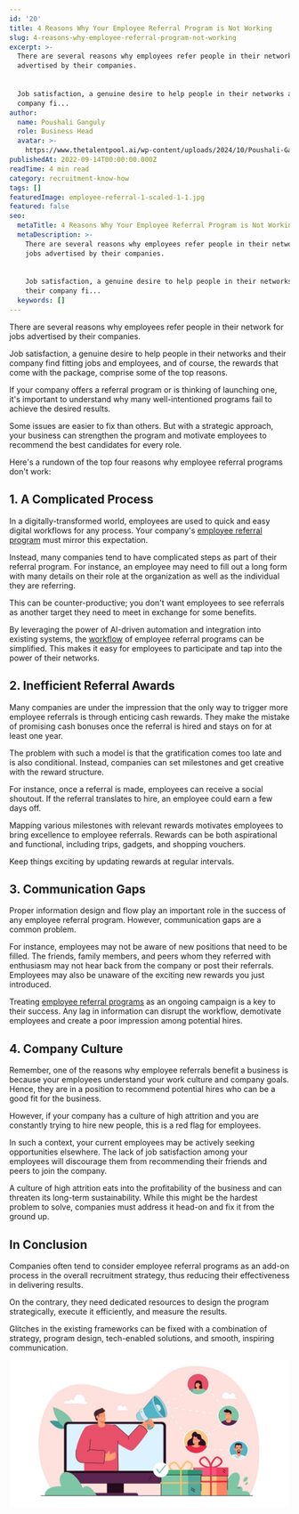 ```yaml
---
id: '20'
title: 4 Reasons Why Your Employee Referral Program is Not Working
slug: 4-reasons-why-employee-referral-program-not-working
excerpt: >-
  There are several reasons why employees refer people in their network for jobs
  advertised by their companies.


  Job satisfaction, a genuine desire to help people in their networks and their
  company fi...
author:
  name: Poushali Ganguly
  role: Business Head
  avatar: >-
    https://www.thetalentpool.ai/wp-content/uploads/2024/10/Poushali-Gangulyimage.webp
publishedAt: 2022-09-14T00:00:00.000Z
readTime: 4 min read
category: recruitment-know-how
tags: []
featuredImage: employee-referral-1-scaled-1-1.jpg
featured: false
seo:
  metaTitle: 4 Reasons Why Your Employee Referral Program is Not Working
  metaDescription: >-
    There are several reasons why employees refer people in their network for
    jobs advertised by their companies.


    Job satisfaction, a genuine desire to help people in their networks and
    their company fi...
  keywords: []
---
```


There are several reasons why employees refer people in their network for jobs advertised by their companies.

Job satisfaction, a genuine desire to help people in their networks and their company find fitting jobs and employees, and of course, the rewards that come with the package, comprise some of the top reasons.

<!--more-->

If your company offers a referral program or is thinking of launching one, it's important to understand why many well-intentioned programs fail to achieve the desired results.

Some issues are easier to fix than others. But with a strategic approach, your business can strengthen the program and motivate employees to recommend the best candidates for every role.

Here's a rundown of the top four reasons why employee referral programs don't work:

## **1\. A Complicated Process** 

In a digitally-transformed world, employees are used to quick and easy digital workflows for any process. Your company's [employee referral program](https://www.thetalentpool.ai/blogs/4-tips-fuel-existing-referral-program/) must mirror this expectation.

Instead, many companies tend to have complicated steps as part of their referral program. For instance, an employee may need to fill out a long form with many details on their role at the organization as well as the individual they are referring.

This can be counter-productive; you don't want employees to see referrals as another target they need to meet in exchange for some benefits.

By leveraging the power of AI-driven automation and integration into existing systems, the [workflow](https://www.thetalentpool.ai/end-to-end-recruitment-process-lifecycle/) of employee referral programs can be simplified. This makes it easy for employees to participate and tap into the power of their networks.

## **2\. Inefficient Referral Awards** 

Many companies are under the impression that the only way to trigger more employee referrals is through enticing cash rewards. They make the mistake of promising cash bonuses once the referral is hired and stays on for at least one year.

The problem with such a model is that the gratification comes too late and is also conditional. Instead, companies can set milestones and get creative with the reward structure.

For instance, once a referral is made, employees can receive a social shoutout. If the referral translates to hire, an employee could earn a few days off.

Mapping various milestones with relevant rewards motivates employees to bring excellence to employee referrals. Rewards can be both aspirational and functional, including trips, gadgets, and shopping vouchers.

Keep things exciting by updating rewards at regular intervals. 

## **3\. Communication Gaps**

Proper information design and flow play an important role in the success of any employee referral program. However, communication gaps are a common problem.

For instance, employees may not be aware of new positions that need to be filled. The friends, family members, and peers whom they referred with enthusiasm may not hear back from the company or post their referrals. Employees may also be unaware of the exciting new rewards you just introduced.

Treating [employee referral programs](https://www.thetalentpool.ai/blogs/boost-your-recruitment-efforts-with-employee-referral-program/) as an ongoing campaign is a key to their success. Any lag in information can disrupt the workflow, demotivate employees and create a poor impression among potential hires.

## **4\. Company Culture** 

Remember, one of the reasons why employee referrals benefit a business is because your employees understand your work culture and company goals. Hence, they are in a position to recommend potential hires who can be a good fit for the business.

However, if your company has a culture of high attrition and you are constantly trying to hire new people, this is a red flag for employees.

In such a context, your current employees may be actively seeking opportunities elsewhere. The lack of job satisfaction among your employees will discourage them from recommending their friends and peers to join the company. 

A culture of high attrition eats into the profitability of the business and can threaten its long-term sustainability. While this might be the hardest problem to solve, companies must address it head-on and fix it from the ground up. 

## **In Conclusion**

Companies often tend to consider employee referral programs as an add-on process in the overall recruitment strategy, thus reducing their effectiveness in delivering results.

On the contrary, they need dedicated resources to design the program strategically, execute it efficiently, and measure the results.

Glitches in the existing frameworks can be fixed with a combination of strategy, program design, tech-enabled solutions, and smooth, inspiring communication.

![employee-referral](images/employee-referral-1-scaled-1-1-1024x536.jpg)
